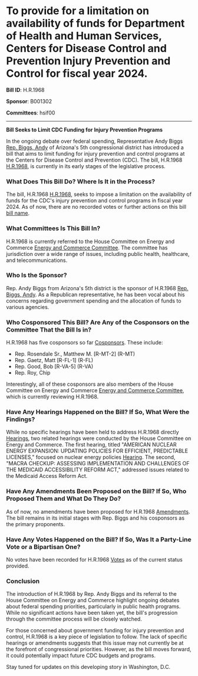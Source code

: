 # To provide for a limitation on availability of funds for Department of Health and Human Services, Centers for Disease Control and Prevention Injury Prevention and Control for fiscal year 2024.

**Bill ID**: H.R.1968

**Sponsor**: B001302

**Committees**: hsif00

---

**Bill Seeks to Limit CDC Funding for Injury Prevention Programs**

In the ongoing debate over federal spending, Representative Andy Biggs [Rep. Biggs, Andy](https://www.congress.gov/member/B001302) of Arizona's 5th congressional district has introduced a bill that aims to limit funding for injury prevention and control programs at the Centers for Disease Control and Prevention (CDC). The bill, H.R.1968 [H.R.1968](https://www.congress.gov/bill/118th-congress/house-bill/1968), is currently in its early stages of the legislative process.

### What Does This Bill Do? Where Is It in the Process?

The bill, H.R.1968 [H.R.1968](https://www.congress.gov/bill/118th-congress/house-bill/1968), seeks to impose a limitation on the availability of funds for the CDC's injury prevention and control programs in fiscal year 2024. As of now, there are no recorded votes or further actions on this bill [bill name](https://www.congress.gov/bill/118th-congress/house-bill/1968/actions).

### What Committees Is This Bill In?

H.R.1968 is currently referred to the House Committee on Energy and Commerce [Energy and Commerce Committee](https://www.congress.gov/committee/hsif00). The committee has jurisdiction over a wide range of issues, including public health, healthcare, and telecommunications.

### Who Is the Sponsor?

Rep. Andy Biggs from Arizona's 5th district is the sponsor of H.R.1968 [Rep. Biggs, Andy](https://www.congress.gov/member/B001302). As a Republican representative, he has been vocal about his concerns regarding government spending and the allocation of funds to various agencies.

### Who Cosponsored This Bill? Are Any of the Cosponsors on the Committee That the Bill Is in?

H.R.1968 has five cosponsors so far [Cosponsors](https://www.congress.gov/bill/118th-congress/house-bill/1968/cosponsors). These include:
- Rep. Rosendale Sr., Matthew M. [R-MT-2] (R-MT)
- Rep. Gaetz, Matt [R-FL-1] (R-FL)
- Rep. Good, Bob [R-VA-5] (R-VA)
- Rep. Roy, Chip

Interestingly, all of these cosponsors are also members of the House Committee on Energy and Commerce [Energy and Commerce Committee](https://www.congress.gov/committee/hsif00), which is currently reviewing H.R.1968.

### Have Any Hearings Happened on the Bill? If So, What Were the Findings?

While no specific hearings have been held to address H.R.1968 directly [Hearings](https://www.congress.gov/bill/118th-congress/house-bill/1968/hearings), two related hearings were conducted by the House Committee on Energy and Commerce. The first hearing, titled "AMERICAN NUCLEAR ENERGY EXPANSION: UPDATING POLICIES FOR EFFICIENT, PREDICTABLE LICENSES," focused on nuclear energy policies [Hearing](https://www.congress.gov). The second, "MACRA CHECKUP: ASSESSING IMPLEMENTATION AND CHALLENGES OF THE MEDICAID ACCESSIBILITY REFORM ACT," addressed issues related to the Medicaid Access Reform Act.

### Have Any Amendments Been Proposed on the Bill? If So, Who Proposed Them and What Do They Do?

As of now, no amendments have been proposed for H.R.1968 [Amendments](https://www.congress.gov/bill/118th-congress/house-bill/1968/amendments). The bill remains in its initial stages with Rep. Biggs and his cosponsors as the primary proponents.

### Have Any Votes Happened on the Bill? If So, Was It a Party-Line Vote or a Bipartisan One?

No votes have been recorded for H.R.1968 [Votes](https://www.congress.gov/bill/118th-congress/house-bill/1968/votes) as of the current status provided.

### Conclusion

The introduction of H.R.1968 by Rep. Andy Biggs and its referral to the House Committee on Energy and Commerce highlight ongoing debates about federal spending priorities, particularly in public health programs. While no significant actions have been taken yet, the bill's progression through the committee process will be closely watched.

For those concerned about government funding for injury prevention and control, H.R.1968 is a key piece of legislation to follow. The lack of specific hearings or amendments suggests that this issue may not currently be at the forefront of congressional priorities. However, as the bill moves forward, it could potentially impact future CDC budgets and programs.

Stay tuned for updates on this developing story in Washington, D.C.